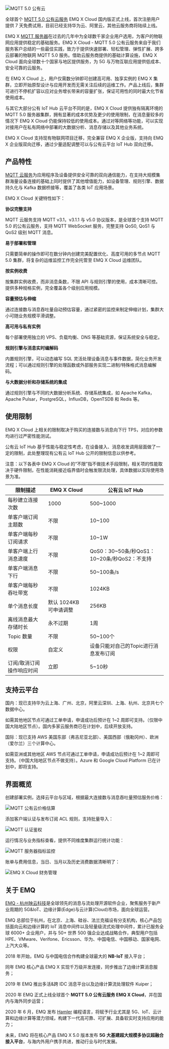 ![MQTT 5.0 公有云](https://static.emqx.net/images/3a5367d7e54adc84c9e25f670add6437.png)

全球首个 [MQTT 5.0 公有云服务](https://www.emqx.com/zh/cloud) EMQ X Cloud 国内版正式上线，首次注册用户提供 7 天免费试用，目前已经支持华为云、阿里云，其他云服务商将陆续上线。

EMQ X [MQTT 服务器](https://www.emqx.com/zh/products/emqx)在过去的几年中为全球数千家企业用户选用，为客户的物联网应用提供稳定的基础服务。EMQ X Cloud - MQTT 5.0 公有云服务来自于我们服务客户总结的一些最佳实践，致力于提供快速部署、轻松管理、弹性扩展、跨多云部署的物联网 MQTT 5.0 服务。借助云服务商提供的基础计算设施，EMQ X Cloud 面向全球数十个国家与地区提供服务，为 5G 与万物互联应用提供低成本、安全可靠的云服务。

在 EMQ X Cloud 上，用户仅需数分钟即可创建高可用、独享实例的 EMQ X 集群，立即开始原型设计与应用开发而无需关注后续的运维工作。产品上线后，集群可进行不停机扩容以应对业务增长带来的容量扩张，保证可用性的同时最大化节省使用成本。

与其它大部分公有 IoT Hub 云平台不同的是，EMQ X Cloud 提供独有隔离环境的 MQTT 5.0 服务器集群，拥有显著的成本优势及更少的使用限制，在消息量较多的情况下 EMQ X Cloud 仍能保持较低的使用成本。通过对等网络等功能，可以实现对接用户在私有网络中部署的大数据分析、消息存储以及其他业务系统。

EMQ X Cloud 支持现有物联网项目迁移，完全兼容 EMQ X 企业版，支持向 EMQ X 企业版双向迁移，通过少量适配调整可以与公有云平台 IoT Hub 双向迁移。



## 产品特性

[MQTT 云服务](https://www.emqx.com/zh/cloud)为应用程序及设备提供安全可靠的双向通信能力，在支持大规模集群海量设备连接的基础上同时提供了其他增值能力，如设备管理、规则引擎、数据持久化与 Kafka 数据桥接等，覆盖了各类 IoT 应用场景。

EMQ X Cloud 关键特性如下：

**协议完整支持**

MQTT 云服务支持 MQTT v3.1，v3.1.1 与 v5.0 协议版本，是全球首个支持 MQTT 5.0 的公有云服务，支持 MQTT WebSocket 服务，完整支持 QoS0, QoS1 与 QoS2 级别 MQTT 消息。

**易于部署和管理**

只需要简单的操作即可在数分钟内创建完美配置优化、高度可用的多节点 MQTT 5.0 集群，将复杂的运维监控工作完全托管至 EMQ X Cloud 运维团队。

**按实例收费**

按集群实例收费，而非消息条数，不限 API 与规则引擎的使用，成本清晰可控。提供多种规格实例，完全覆盖各个级别应用规模。

**容量预估与伸缩**

通过连接数与消息吞吐量自动预估容量，通过紧密的监控来制定伸缩计划，集群大小可随业务规模平滑调整。

**高可用与私有实例**

每个部署使用独立的 VPS、负载均衡、DNS 等基础资源，保证系统安全与稳定。

**规则引擎与消息实时编解码**

内置规则引擎，可以动态编写 SQL 灵活处理设备消息与事件数据，简化业务开发流程；可以通过规则引擎的处理函数或外部服务实现二进制/特殊格式消息编解码。

**与大数据分析和存储系统的集成**

通过规则引擎与不同的大数据分析系统、存储系统集成，如 Apache Kafka，Apache Pulsar，PostgreSQL，InfluxDB，OpenTSDB 和 Redis 等。



## 使用限制

EMQ X Cloud 上相关的限制取决于购买的连接数与消息向下行 TPS，对应的参数均进行过严密性能测试。

公有云 IoT Hub 基于性能与稳定性考虑，在设备接入、消息收发调用层面做了一定的限制，此处整理现有公有云 IoT Hub 公开的限制信息以供参考。

注意：以下各表中 EMQ X Cloud 的“不限”指不做技术手段限制，相关项的性能取决于硬件限制，在性能消耗接近临界值时会触发限流处理，具体数据以实际使用场景为准。

| 限制描述                  | EMQ X Cloud            | 公有云 IoT Hub                               |
| ------------------------- | ---------------------- | -------------------------------------------- |
| 每秒建立连接次数          | 1000                   | 500~1000                                     |
| 单客户端订阅主题数        | 不限                   | 10~100                                       |
| 单客户端每秒订阅请求      | 不限                   | 10~1W                                        |
| 单客户端上行消息速度      | 不限                   | QoS0：30~50条/秒QoS1：10~20条/秒QoS2：不支持 |
| 单客户端消息下行          | 不限                   | 50~100条/s                                   |
| 单客户端每秒吞吐带宽      | 不限                   | 1024KB                                       |
| 单个消息长度              | 默认 1024KB 可申请调整 | 256KB                                        |
| 离线消息最大存储时长      | 永不过期               | 1周                                          |
| Topic 数量                | 不限                   | 50~100个                                     |
| 权限                      | 自定义                 | 设备只能对自己的Topic进行消息发布订阅        |
| 订阅/取消订阅操作响应时间 | 立即                   | 5~10秒                                       |


## 支持云平台

国内：现已支持华为云上海、广州、北京，阿里云深圳、上海、杭州、北京共七个数据中心。

如需其他地区节点可通过工单申请，申请成功后预计在 1~2 周即可支持。（仅限中国大陆地区节点）。国内多家云服务商已在计划中，后续开放支持。



国际：现已支持 AWS 美国东部（弗吉尼亚北部）、美国西部（俄勒冈州）、欧洲（爱尔兰）三个计算中心。

如需亚洲或其他地区 AWS 节点可通过工单申请，申请成功后预计在 1~2 周即可支持。（中国大陆地区节点不做支持）。Azure 和 Google Cloud Platform 已在计划中，即将支持。



## 界面概览

创建部署实例，选择云平台与区域，根据最大连接数与消息吞吐量预估服务价格：

![MQTT 公有云价格估算](https://static.emqx.net/images/7f3273f6e7a28984094f8ef2bf5ce701.png)           

添加客户端认证与发布订阅 ACL 规则，支持批量导入：

![MQTT 认证鉴权](https://static.emqx.net/images/44027dce75955fb611d2e8f861e9be9a.png)

运行情况与业务指标查看，提供不同维度集群运行统计功能：

![MQTT 服务器指标监控](https://static.emqx.net/images/b846c4c0fc4fe795abe1059c51a67f16.png)           

账单与费用信息，当日、当月以及历史消费数据清晰明了：

![EMQ X Cloud 财务管理](https://static.emqx.net/images/7b9079726c73b8b4fb20f5e2547d1803.png)            



## 关于 EMQ

[EMQ - 杭州映云科技](https://www.emqx.com/zh)是全球领先的消息与流处理开源软件企业，聚焦服务于新产业周期的 5G\&IoT、边缘计算(Edge)与云计算(Cloud)市场，面向全球运营。

EMQ 总部位于杭州，在北京、上海、硅谷、法兰克福设有分支机构，核心产品包括面向云和边缘计算的 IoT
消息中间件以及轻量级流式处理中间件，累计已服务全球 6000+ 企业用户，并与 50+ 世界 500 强企业达成战略合作，典型用户包括 HPE、VMware、Verifone、Ericsson、华为、中国电信、中国移动、国家电网、上汽大众等。

2018 年开始，EMQ 与中国电信合作构建全球最大的 **NB-IoT** 接入平台；

同年 EMQ 核心产品 EMQ X 实现千万级并发连接，同步推出了边缘计算消息服务；

2019 年 EMQ 推出多活&跨 IDC 消息平台以及边缘计算流处理软件 Kuiper；

2020 年 EMQ 正式上线全球首个 **MQTT 5.0 公有云服务 EMQ X Cloud**，并在国内与海外同步运营；

2020 年 6 月，EMQ 发布 [Hamler](https://www.hamler-lang.org/) 编程语言，将赋予行业尤其是 5G、IoT、云计算和边缘计算等潜力领域，构建下一代高可靠、可扩展、具备软实时支持应用的能力；

未来，EMQ 将在核心产品 EMQ X 5.0 版本发布 **5G 大基建超大规模多协议超融合接入平台**，与海内外用户携手共进，推动行业与时代发展。